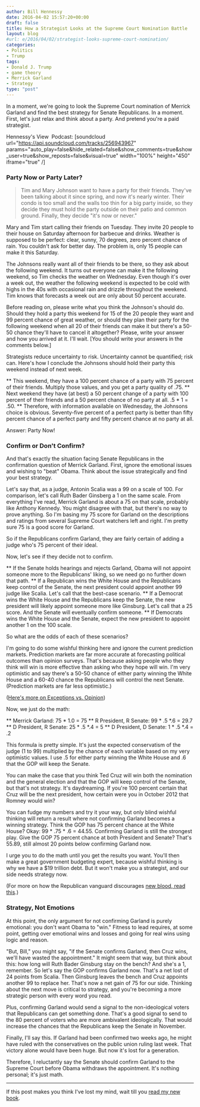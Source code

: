 ```yaml
---
author: Bill Hennessy
date: 2016-04-02 15:57:20+00:00
draft: false
title: How a Strategist Looks at the Supreme Court Nomination Battle
layout: blog
#url: e/2016/04/02/strategist-looks-supreme-court-nomination/
categories:
- Politics
- Trump
tags:
- Donald J. Trump
- game theory
- Merrick Garland
- Strategy
type: "post"
---
```


In a moment, we're going to look the Supreme Court nomination of Merrick Garland and find the best strategy for Senate Republicans. In a moment. First, let's just relax and think about a party. And pretend you're a paid strategist.

Hennessy's View  Podcast: [soundcloud url="https://api.soundcloud.com/tracks/256943967" params="auto_play=false&hide_related=false&show_comments=true&show_user=true&show_reposts=false&visual=true" width="100%" height="450" iframe="true" /]



### Party Now or Party Later?





> Tim and Mary Johnson want to have a party for their friends. They've been talking about it since spring, and now it's nearly winter. Their condo is too small and the walls too thin for a big party inside, so they decide they must hold the party outside on their patio and common ground. Finally, they decide "it's now or never."

Mary and Tim start calling their friends on Tuesday. They invite 20 people to their house on Saturday afternoon for barbecue and drinks. Weather is supposed to be perfect: clear, sunny, 70 degrees, zero percent chance of rain. You couldn't ask for better day. The problem is, only 15 people can make it this Saturday.

The Johnsons really want all of their friends to be there, so they ask about the following weekend. It turns out everyone can make it the following weekend, so Tim checks the weather on Wednesday. Even though it's over a week out, the weather the following weekend is expected to be cold with highs in the 40s with occasional rain and drizzle throughout the weekend. Tim knows that forecasts a week out are only about 50 percent accurate.



Before reading on, please write what you think the Johnson's should do. Should they hold a party this weekend for 15 of the 20 people they want and 99 percent chance of great weather, or should they plan their party for the following weekend when all 20 of their friends can make it but there's a 50-50 chance they'll have to cancel it altogether? Please, write your answer and how you arrived at it. I'll wait. [You should write your answers in the comments below.]

Strategists reduce uncertainty to risk. Uncertainty cannot be quantified; risk can. Here's how I conclude the Johnsons should hold their party this weekend instead of next week.




** This weekend, they have a 100 percent chance of a party with 75 percent of their friends. Multiply those values, and you get a party quality of .75.
** Next weekend they have (at best) a 50 percent change of a party with 100 percent of their friends and a 50 percent chance of no party at all. .5 * 1 = .50.
** Therefore, with information available on Wednesday, the Johnsons choice is obvious. Seventy-five percent of a perfect party is better than fifty percent chance of a perfect party and fifty percent chance at no party at all.


Answer: Party Now!



### Confirm or Don't Confirm?



And that's exactly the situation facing Senate Republicans in the confirmation question of Merrick Garland. First, ignore the emotional issues and wishing to "beat" Obama. Think about the issue strategically and find your best strategy.

Let's say that, as a judge, Antonin Scalia was a 99 on a scale of 100. For comparison, let's call Ruth Bader Ginsberg a 1 on the same scale. From everything I've read, Merrick Garland is about a 75 on that scale, probably like Anthony Kennedy. You might disagree with that, but there's no way to prove anything. So I'm basing my 75 score for Garland on the descriptions and ratings from several Supreme Court watchers left and right. I'm pretty sure 75 is a good score for Garland.

So if the Republicans confirm Garland, they are fairly certain of adding a judge who's 75 percent of their ideal.

Now, let's see if they decide not to confirm.




** If the Senate holds hearings and rejects Garland, Obama will not appoint someone more to the Republicans' liking, so we need go no further down that path.
** If a Republican wins the White House and the Republicans keep control of the Senate, the next president could appoint another 99 judge like Scalia. Let's call that the best-case scenario.
** If a Democrat wins the White House and the Republicans keep the Senate, the new president will likely appoint someone more like Ginsburg. Let's call that a 25 score. And the Senate will eventually confirm someone.
** If Democrats wins the White House and the Senate, expect the new president to appoint another 1 on the 100 scale.


So what are the odds of each of these scenarios?

I'm going to do some wishful thinking here and ignore the current prediction markets. Prediction markets are far more accurate at forecasting political outcomes than opinion surveys. That's because asking people who they think will win is more effective than asking who they hope will win. I'm very optimistic and say there's a 50-50 chance of either party winning the White House and a 60-40 chance the Republicans will control the next Senate. (Prediction markets are far less optimistic.)

([Here's more on Exceptions vs. Opinion](https://hennessysview.com/2015/08/24/trump-good-bad-and-ugly/))

Now, we just do the math:




** Merrick Garland: 75 * 1.0 = 75
** R President, R Senate: 99 * .5 *.6 = 29.7
** D President, R Senate: 25 * .5 *.4 = 5
** D President, D Senate: 1 * .5 *.4 = .2


This formula is pretty simple. It's just the expected conservatism of the judge (1 to 99) multiplied by the chance of each variable based on my very optimistic values. I use .5 for either party winning the White House and .6 that the GOP will keep the Senate.

You can make the case that you think Ted Cruz will win both the nomination and the general election and that the GOP will keep control of the Senate, but that's not strategy. It's daydreaming. If you're 100 percent certain that Cruz will be the next president, how certain were you in October 2012 that Romney would win?

You can fudge my numbers and try it your way, but only blind wishful thinking will return a result where not confirming Garland becomes a winning strategy. Think the GOP has 75 percent chance at the White House? Okay: 99 * .75 * .6 = 44.55. Confirming Garland is still the strongest play. Give the GOP 75 percent chance at both President and Senate? That's 55.89, still almost 20 points below confirming Garland now.

I urge you to do the math until you get the results you want. You'll then make a great government budgeting expert, because wishful thinking is why we have a $19 trillion debt. But it won't make you a strategist, and our side needs strategy now.

(For more on how the Republican vanguard discourages [new blood, read this](https://hennessysview.com/2011/03/29/growing-the-pie/).)



### Strategy, Not Emotions



At this point, the only argument for not confirming Garland is purely emotional: you don't want Obama to "win." Fitness to lead requires, at some point, getting over emotional wins and losses and going for real wins using logic and reason.

"But, Bill," you might say, "if the Senate confirms Garland, then Cruz wins, we'll have wasted the appointment." It might seem that way, but think about this: how long will Ruth Bader Ginsburg stay on the bench? And she's a 1, remember. So let's say the GOP confirms Garland now. That's a net lost of 24 points from Scalia. Then Ginsburg leaves the bench and Cruz appoints another 99 to replace her. That's now a net gain of 75 for our side. Thinking about the next move is critical to strategy, and you're becoming a more strategic person with every word you read.

Plus, confirming Garland would send a signal to the non-ideological voters that Republicans can get something done. That's a good signal to send to the 80 percent of voters who are more ambivalent ideologically. That would increase the chances that the Republicans keep the Senate in November.

Finally, I'll say this. If Garland had been confirmed two weeks ago, he might have ruled with the conservatives on the public union ruling last week. That victory alone would have been huge. But now it's lost for a generation.

Therefore, I reluctantly say the Senate should confirm Garland to the Supreme Court before Obama withdraws the appointment. It's nothing personal; it's just math.



* * *



If this post makes you think I've lost my mind, wait till you [read my new book](https://www.amazon.com/Fight-To-Evolve-Governments-Secret-ebook/dp/B01DORSX0O?ie=UTF8&keywords=fight%20to%20evovle&qid=1459474011&ref_=sr_1_sc_1&s=digital-text&sr=1-1-spell).
